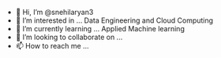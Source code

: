 - 👋 Hi, I’m @snehilaryan3
- 👀 I’m interested in ... Data Engineering and Cloud Computing 
- 🌱 I’m currently learning ... Applied Machine learning
- 💞️ I’m looking to collaborate on ...
- 📫 How to reach me ... 

<!---
snehilaryan3/snehilaryan3 is a ✨ special ✨ repository because its `README.md` (this file) appears on your GitHub profile.
You can click the Preview link to take a look at your changes.
--->
